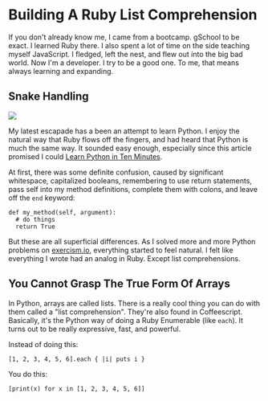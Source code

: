# Building A Ruby List Comprehension

If you don't already know me, I came from a bootcamp. gSchool to be exact. I learned
Ruby there. I also spent a lot of time on the side teaching myself
JavaScript. I fledged, left the nest, and flew out into the big bad
world. Now I'm a developer. I try to be a good one. To me, that means
always learning and expanding.

## Snake Handling

<img src=http://cdn.ilovefreesoftware.com/wp-content/uploads/2014/06/Snake-Game.gif />

My latest escapade has a been an attempt to learn Python. I enjoy the
natural way that Ruby flows off the fingers, and had heard that Python
is much the same way. It sounded easy enough, especially since this
article promised I could [Learn Python in Ten Minutes](http://www.stavros.io/tutorials/python/).

At first, there was some definite confusion, caused by significant whitespace,
capitalized booleans, remembering to use return statements, pass self into my method
definitions, complete them with colons, and leave off the `end` keyword:

```
def my_method(self, argument):
  # do things
  return True
```

But these are all superficial differences. As I solved more and more
Python problems on [exercism.io](http://exercism.io/), everything started to feel natural.
I felt like everything I wrote had an analog in Ruby. Except list comprehensions.

## You Cannot Grasp The True Form Of Arrays

In Python, arrays are called lists. There is a really cool thing you can
do with them called a "list comprehension".  They're also found in
Coffeescript. Basically, it's the Python way of doing a Ruby Enumerable
(like `each`). It turns out to be really expressive, fast, and powerful.

Instead of doing this:

```
[1, 2, 3, 4, 5, 6].each { |i| puts i }
```

You do this:

```
[print(x) for x in [1, 2, 3, 4, 5, 6]]
```
